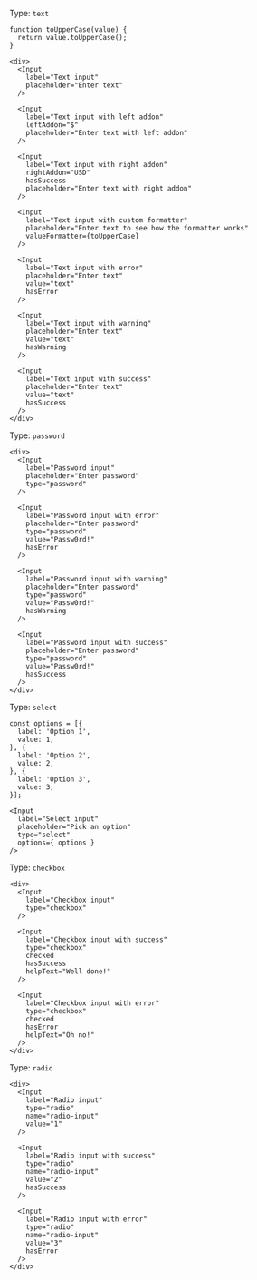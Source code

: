 Type: `text`

    function toUpperCase(value) {
      return value.toUpperCase();
    }

    <div>
      <Input
        label="Text input"
        placeholder="Enter text"
      />

      <Input
        label="Text input with left addon"
        leftAddon="$"
        placeholder="Enter text with left addon"
      />

      <Input
        label="Text input with right addon"
        rightAddon="USD"
        hasSuccess
        placeholder="Enter text with right addon"
      />

      <Input
        label="Text input with custom formatter"
        placeholder="Enter text to see how the formatter works"
        valueFormatter={toUpperCase}
      />

      <Input
        label="Text input with error"
        placeholder="Enter text"
        value="text"
        hasError
      />

      <Input
        label="Text input with warning"
        placeholder="Enter text"
        value="text"
        hasWarning
      />

      <Input
        label="Text input with success"
        placeholder="Enter text"
        value="text"
        hasSuccess
      />
    </div>

Type: `password`

    <div>
      <Input
        label="Password input"
        placeholder="Enter password"
        type="password"
      />

      <Input
        label="Password input with error"
        placeholder="Enter password"
        type="password"
        value="Passw0rd!"
        hasError
      />

      <Input
        label="Password input with warning"
        placeholder="Enter password"
        type="password"
        value="Passw0rd!"
        hasWarning
      />

      <Input
        label="Password input with success"
        placeholder="Enter password"
        type="password"
        value="Passw0rd!"
        hasSuccess
      />
    </div>

Type: `select`

    const options = [{
      label: 'Option 1',
      value: 1,
    }, {
      label: 'Option 2',
      value: 2,
    }, {
      label: 'Option 3',
      value: 3,
    }];

    <Input
      label="Select input"
      placeholder="Pick an option"
      type="select"
      options={ options }
    />

Type: `checkbox`

    <div>
      <Input
        label="Checkbox input"
        type="checkbox"
      />

      <Input
        label="Checkbox input with success"
        type="checkbox"
        checked
        hasSuccess
        helpText="Well done!"
      />

      <Input
        label="Checkbox input with error"
        type="checkbox"
        checked
        hasError
        helpText="Oh no!"
      />
    </div>

Type: `radio`

    <div>
      <Input
        label="Radio input"
        type="radio"
        name="radio-input"
        value="1"
      />

      <Input
        label="Radio input with success"
        type="radio"
        name="radio-input"
        value="2"
        hasSuccess
      />

      <Input
        label="Radio input with error"
        type="radio"
        name="radio-input"
        value="3"
        hasError
      />
    </div>
